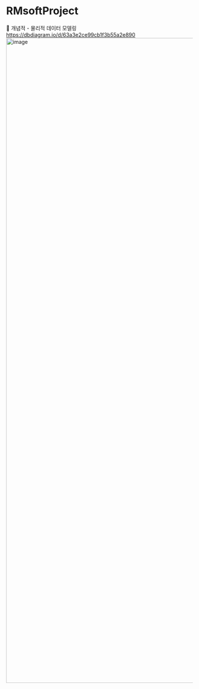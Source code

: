 # RMsoftProject


🌱 개념적 - 물리적 데이터 모델링
https://dbdiagram.io/d/63a3e2ce99cb1f3b55a2e890
<img width="1739" alt="image" src="https://user-images.githubusercontent.com/99241228/209082903-de24c767-2186-453f-9fc9-0c123c04a0d0.png">


